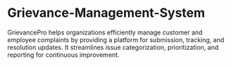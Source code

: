 # Grievance-Management-System
GrievancePro helps organizations efficiently manage customer and employee complaints by providing a platform for submission, tracking, and resolution updates. It streamlines issue categorization, prioritization, and reporting for continuous improvement.
